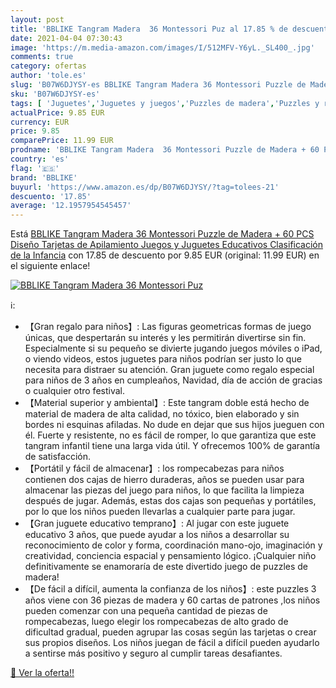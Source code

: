 ```yaml
---
layout: post
title: 'BBLIKE Tangram Madera  36 Montessori Puz al 17.85 % de descuento'
date: 2021-04-04 07:30:43
image: 'https://m.media-amazon.com/images/I/512MFV-Y6yL._SL400_.jpg'
comments: true
category: ofertas
author: 'tole.es'
slug: 'B07W6DJYSY-es BBLIKE Tangram Madera 36 Montessori Puzzle de Madera + 60...'
sku: 'B07W6DJYSY-es'
tags: [ 'Juguetes','Juguetes y juegos','Puzzles de madera','Puzzles y rompecabezas','bblike','juguetes','puzzle', ]
actualPrice: 9.85 EUR
currency: EUR
price: 9.85
comparePrice: 11.99 EUR
prodname: 'BBLIKE Tangram Madera  36 Montessori Puzzle de Madera + 60 PCS Diseño Tarjetas de Apilamiento Juegos y Juguetes Educativos Clasificación de la Infancia'
country: 'es'
flag: '🇪🇸'
brand: 'BBLIKE'
buyurl: 'https://www.amazon.es/dp/B07W6DJYSY/?tag=tolees-21'
descuento: '17.85'
average: '12.1957954545457'
---
```


Está [BBLIKE Tangram Madera  36 Montessori Puzzle de Madera + 60 PCS Diseño Tarjetas de Apilamiento Juegos y Juguetes Educativos Clasificación de la Infancia](https://www.amazon.es/dp/B07W6DJYSY/?tag=tolees-21) con 17.85 de descuento por 9.85 EUR (original: 11.99 EUR) en el siguiente enlace!

[![BBLIKE Tangram Madera  36 Montessori Puz](https://m.media-amazon.com/images/I/512MFV-Y6yL._SL400_.jpg)](https://www.amazon.es/dp/B07W6DJYSY/?tag=tolees-21)

ℹ️:

- 【Gran regalo para niños】: Las figuras geometricas formas de juego únicas, que despertarán su interés y les permitirán divertirse sin fin. Especialmente si su pequeño se divierte jugando juegos móviles o iPad, o viendo videos, estos juguetes para niños podrían ser justo lo que necesita para distraer su atención. Gran juguete como regalo especial para niños de 3 años en cumpleaños, Navidad, día de acción de gracias o cualquier otro festival.
- 【Material superior y ambiental】: Este tangram doble está hecho de material de madera de alta calidad, no tóxico, bien elaborado y sin bordes ni esquinas afiladas. No dude en dejar que sus hijos jueguen con él. Fuerte y resistente, no es fácil de romper, lo que garantiza que este tangram infantil tiene una larga vida útil. Y ofrecemos 100% de garantía de satisfacción.
- 【Portátil y fácil de almacenar】: los rompecabezas para niños contienen dos cajas de hierro duraderas, años se pueden usar para almacenar las piezas del juego para niños, lo que facilita la limpieza después de jugar. Además, estas dos cajas son pequeñas y portátiles, por lo que los niños pueden llevarlas a cualquier parte para jugar.
- 【Gran juguete educativo temprano】: Al jugar con este juguete educativo 3 años, que puede ayudar a los niños a desarrollar su reconocimiento de color y forma, coordinación mano-ojo, imaginación y creatividad, conciencia espacial y pensamiento lógico. ¡Cualquier niño definitivamente se enamoraría de este divertido juego de puzzles de madera!
- 【De fácil a difícil, aumenta la confianza de los niños】: este puzzles 3 años viene con 36 piezas de madera y 60 cartas de patrones ,los niños pueden comenzar con una pequeña cantidad de piezas de rompecabezas, luego elegir los rompecabezas de alto grado de dificultad gradual, pueden agrupar las cosas según las tarjetas o crear sus propios diseños. Los niños juegan de fácil a difícil pueden ayudarlo a sentirse más positivo y seguro al cumplir tareas desafiantes.

[🛒 Ver la oferta!!](https://www.amazon.es/dp/B07W6DJYSY/?tag=tolees-21)
